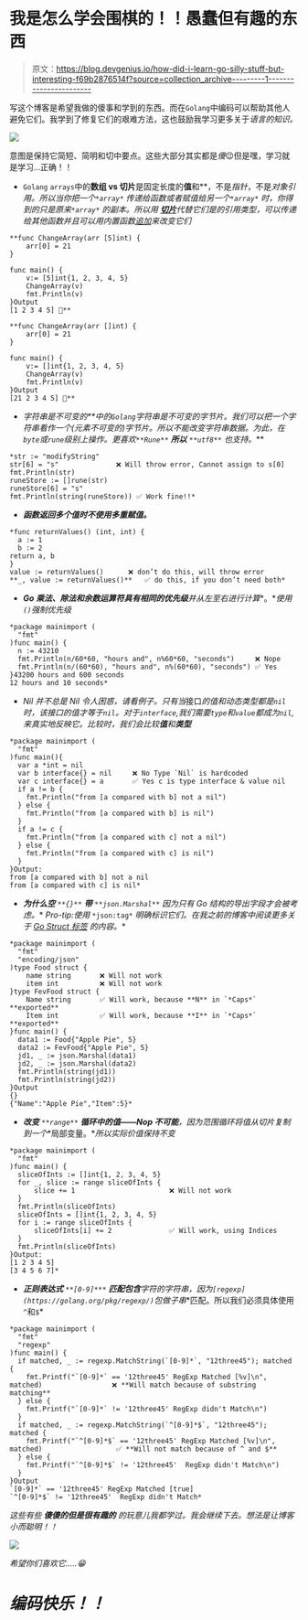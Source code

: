 # 我是怎么学会围棋的！！愚蠢但有趣的东西

> 原文：<https://blog.devgenius.io/how-did-i-learn-go-silly-stuff-but-interesting-f69b2876514f?source=collection_archive---------1----------------------->

写这个博客是希望我做的傻事和学到的东西。而在`Golang`中编码可以帮助其他人避免它们。我学到了修复它们的艰难方法，这也鼓励我学习更多关于*语言的知识。*

![](img/cddc14abbc345af315711d8343f5a679.png)

意图是保持它简短、简明和切中要点。这些大部分其实都是*傻*😉但是嘿，学习就是学习…正确！！

*   `Golang` `arrays`中的**数组 vs 切片**是固定长度的**值**和**，不是*指针*，不是*对象引用。*所以当你把一个`*array*` *传递给函数*或者赋值给另一个`*array*` 时，你得到的只是原来`*array*` *的副本。*所以用 [***切片***](https://go.dev/blog/slices-intro)*代替它们是*的引用类型，可以传递给其他函数并且可以用内置函数[追加](https://pkg.go.dev/builtin#append)来改变它们****

```
**func ChangeArray(arr [5]int) {
    arr[0] = 21
}

func main() {
    v:= [5]int{1, 2, 3, 4, 5}
    ChangeArray(v) 
    fmt.Println(v)
}Output
[1 2 3 4 5] 🤔**
```

```
**func ChangeArray(arr []int) {
    arr[0] = 21
}

func main() {
    v:= []int{1, 2, 3, 4, 5}
    ChangeArray(v) 
    fmt.Println(v)
}Output
[21 2 3 4 5] 🤩**
```

*   ****字符串是不可变的**中的`Golang`字符串是*不可变的字节片。我们可以把一个字符串看作一个(元素不可变的)字节片。所以不能改变*字符串*数据。为此，在`byte`或`rune`级别上操作。更喜欢`**Rune**` **所以** `**utf8**` 也支持。***

```
*str := "modifyString"
str[6] = "s"              ❌ Will throw error, Cannot assign to s[0]
fmt.Println(str)
runeStore := []rune(str)
runeStore[6] = "s"
fmt.Println(string(runeStore)) ✅ Work fine!!*
```

*   ***函数返回多个值时不使用多重赋值。***

```
*func returnValues() (int, int) {
  a := 1
  b := 2
return a, b
}
value := returnValues()      ❌ don’t do this, will throw error
**_, value := returnValues()**   ✅ do this, if you don’t need both*
```

*   ***Go 乘法、除法和余数运算符具有相同的优先级**并从左至右进行计算**。**使用`()`强制优先级*

```
*package mainimport (
  "fmt"
)func main() {
  n := 43210 
  fmt.Println(n/60*60, "hours and", n%60*60, "seconds")     ❌ Nope
  fmt.Println(n/(60*60), "hours and", n%(60*60), "seconds") ✅ Yes
}43200 hours and 600 seconds
12 hours and 10 seconds*
```

*   *Nil 并不总是 Nil 令人困惑，请看例子。只有当*接口*的值和动态类型都是`nil`时，该接口的值才等于`nil`。对于`interface`,我们需要`type`和`value`都成为`nil`,来真实地反映它。比较时，我们会比较**值**和**类型***

```
*package mainimport (
  "fmt"
)func main(){
  var a *int = nil
  var b interface{} = nil     ❌ No Type `Nil` is hardcoded
  var c interface{} = a       ✅ Yes c is type interface & value nil
  if a != b {
    fmt.Println("from [a compared with b] not a nil")
  } else {
    fmt.Println("from [a compared with b] is nil")
  }
  if a != c {
    fmt.Println("from [a compared with c] not a nil")
  } else {
    fmt.Println("from [a compared with c] is nil")
  }
}Output:
from [a compared with b] not a nil
from [a compared with c] is nil*
```

*   ***为什么空** `**{}**` **带** `**json.Marshal**` 因为只有 Go 结构**的**导出**字段才会被考虑。** *Pro-tip:使用* `*json:tag*` *明确标识它们。在我之前的博客中阅读更多关于* [*Go Struct 标签*](https://towardsdev.com/golang-struct-tags-explained-ccb589dcbb98) *的内容。**

```
*package mainimport (
  "fmt"
  "encoding/json"
)type Food struct {
    name string       ❌ Will not work
    item int          ❌ Will not work
}type FevFood struct {
    Name string       ✅ Will work, because **N** in `*Caps*` **exported**
    Item int          ✅ Will work, because **I** in `*Caps*` **exported**
}func main() {
  data1 := Food{"Apple Pie", 5}
  data2 := FevFood{"Apple Pie", 5}
  jd1, _ := json.Marshal(data1)
  jd2, _ := json.Marshal(data2)
  fmt.Println(string(jd1))
  fmt.Println(string(jd2))
}Output
{}
{"Name":"Apple Pie","Item":5}*
```

*   ***改变** `**range**` **循环中的值——Nop 不可能**，因为范围循环将值从切片复制到一个**局部变量。**所以实际价值保持不变*

```
*package mainimport (
  "fmt"
)func main() {
  sliceOfInts := []int{1, 2, 3, 4, 5}
  for _, slice := range sliceOfInts {
      slice += 1                       ❌ Will not work
  }
  fmt.Println(sliceOfInts)
  sliceOfInts = []int{1, 2, 3, 4, 5}
  for i := range sliceOfInts {
      sliceOfInts[i] += 2              ✅ Will work, using Indices
  }
  fmt.Println(sliceOfInts)
}Output:
[1 2 3 4 5]
[3 4 5 6 7]*
```

*   ***正则表达式** `**[0-9]***` **匹配包含**字符的字符串，因为`[regexp](https://golang.org/pkg/regexp/)`包做**子串**匹配。所以我们必须具体使用`^`和`$`*

```
*package mainimport (
  "fmt"
  "regexp"
)func main() {
  if matched, _ := regexp.MatchString(`[0-9]*`, "12three45"); matched {
    fmt.Printf("`[0-9]*` == '12three45' RegExp Matched [%v]\n", matched)                 ❌ **Will match because of substring matching**
  } else {
    fmt.Printf("`[0-9]*` != '12three45' RegExp didn't Match\n")
  }
  if matched, _ := regexp.MatchString(`^[0-9]*$`, "12three45"); matched {
    fmt.Printf("`^[0-9]*$` == '12three45' RegExp Matched [%v]\n", matched)                  ✅ **Will not match because of ^ and $**
  } else {
    fmt.Printf("`^[0-9]*$` != '12three45'  RegExp didn't Match\n")
  }
}Output
`[0-9]*` == '12three45' RegExp Matched [true]
`^[0-9]*$` != '12three45'  RegExp didn't Match*
```

*这些有些 ***傻傻的但是很有趣的*** 的玩意儿我都学过。我会继续下去。想法是让博客小而聪明！！*

*![](img/8a29f96c4a9ce96ccef7778ac1baa73f.png)*

*希望你们喜欢它…..😁*

# *编码快乐！！*